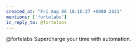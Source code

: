 ```yaml
---
created_at: "Fri Aug 06 18:16:27 +0000 2021"
mentions: ['fortelabs']
in_reply_to: @fortelabs
---
```


@fortelabs Supercharge your time with automation.
